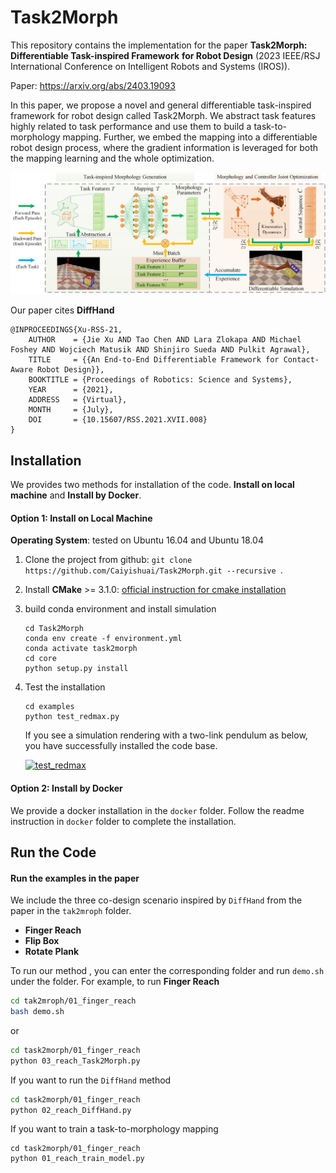 # Task2Morph

This repository contains the implementation for the paper **Task2Morph: Differentiable Task-inspired Framework**
**for Robot Design** (2023 IEEE/RSJ International Conference on Intelligent Robots and Systems (IROS)). 

Paper: https://arxiv.org/abs/2403.19093

In this paper, we propose a novel and general differentiable task-inspired framework for robot design
called Task2Morph. We abstract task features highly related to task performance and use them to build a task-to-morphology mapping. Further, we embed the mapping into a differentiable robot design process, where the gradient information is leveraged for both the mapping learning and the whole optimization.

![image-20220923213530143](./struct.png)



Our paper cites **DiffHand**

```
@INPROCEEDINGS{Xu-RSS-21, 
    AUTHOR    = {Jie Xu AND Tao Chen AND Lara Zlokapa AND Michael Foshey AND Wojciech Matusik AND Shinjiro Sueda AND Pulkit Agrawal}, 
    TITLE     = {{An End-to-End Differentiable Framework for Contact-Aware Robot Design}}, 
    BOOKTITLE = {Proceedings of Robotics: Science and Systems}, 
    YEAR      = {2021}, 
    ADDRESS   = {Virtual}, 
    MONTH     = {July}, 
    DOI       = {10.15607/RSS.2021.XVII.008} 
} 
```

## Installation

We provides two methods for installation of the code. **Install on local machine** and **Install by Docker**.

#### Option 1: Install on Local Machine

**Operating System**: tested on Ubuntu 16.04 and Ubuntu 18.04

1. Clone the project from github: `git clone https://github.com/Caiyishuai/Task2Morph.git --recursive `.

2. Install **CMake** >= 3.1.0: [official instruction for cmake installation](https://cmake.org/install/)

3. build conda environment and install simulation

   ```
   cd Task2Morph
   conda env create -f environment.yml
   conda activate task2morph
   cd core
   python setup.py install
   ```

4. Test the installation

   ```
   cd examples
   python test_redmax.py
   ```

   If you see a simulation rendering with a two-link pendulum as below, you have successfully installed the code base.

   [![test_redmax](https://github.com/eanswer/DiffHand/raw/master/demos/test_redmax.gif)](https://github.com/eanswer/DiffHand/blob/master/demos/test_redmax.gif)

#### Option 2: Install by Docker

We provide a docker installation in the `docker` folder. Follow the readme instruction in `docker` folder to complete the installation.

## Run the Code

#### Run the examples in the paper

We include the three co-design scenario inspired by `DiffHand`  from the paper in the `tak2mroph` folder.

- **Finger Reach**
- **Flip Box**
- **Rotate Plank**

To run our method , you can enter the corresponding folder and run `demo.sh` under the folder. For example, to run **Finger Reach**

```bash
cd tak2mroph/01_finger_reach
bash demo.sh
```

or

```bash
cd task2morph/01_finger_reach
python 03_reach_Task2Morph.py
```

If you want to run the `DiffHand` method

```bash
cd task2morph/01_finger_reach
python 02_reach_DiffHand.py
```

If you want to train a task-to-morphology mapping

```
cd task2morph/01_finger_reach
python 01_reach_train_model.py
```

